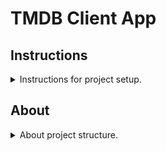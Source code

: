 # TMDB Client App

## Instructions

<details>
<summary>Instructions for project setup.</summary>
<br>
1. Clone the project.
2. Go to "TMDB Client App" folder location on terminal and enter "pod install --repo-update" command.
3. Open .xcworkspace file.
4. Create config folder in "Supporting Files" folder.
<img src="Instruction Assets/instruction_0.jpeg"/>

<img src="Instruction Assets/instruction_1.jpeg"/>
    
5. Add your TMDB api key in your config file.

<img src="Instruction Assets/instruction_2.jpeg"/>
    
6. Give referance your api key defination in info.plist file.

<img src="Instruction Assets/instruction_3.jpeg"/>
    
7. Set your project Debug and Release configuration to your config file.

<img src="Instruction Assets/instruction_4.jpeg"/>
    
8. That's all folks! You can call your api key like below;

```swift
function test() {
  console.log("notice the blank line before this function?");
}
```
</details>

## About

<details>
<summary>About project structure.</summary>
<br>
<strong>1. Folders</strong>

    .
    ├── App                                         # Files used globally the application.
    │   └── Services                                # API services.
    │       └── TMDBService.swift                   # TMDB API service definition.
    ├── Screens                                     # Screens components(model, view, view model and controller).
    │   └── Initial                                 # Initial screen components.
    │       └── Controller                          
    │           └── InitialViewController.swift     # Initial screen view controller.
    └── Supporting Files
        ├── Assets.swift                            # Generated via SwiftGen for Assets.
        ├── AppDelegate.swift                       
        ├── Assets.xcassets                         
        ├── LaunchScreen.storyboard                 
        ├── Info.plist                              
        └── Config.xcconfig                         # You need to generate your own config file for sensitive key definitions.

<br>
<strong>2. 3rd Party Libraries</strong>

Cocoapods used for package managing.

- Layout
    - SnapKit: Makes auto layout definitions easy.
- Network
    - Alamofire: Network operations.
    - Moya: Clean network layer.
    - Kingfisher: Async image downloading. 
- Helper
    - SwiftGen: Clean asset usage.

</details>
